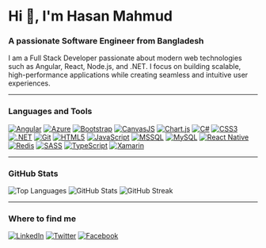 # Hi 👋, I'm Hasan Mahmud
### A passionate Software Engineer from Bangladesh

I am a Full Stack Developer passionate about modern web technologies such as Angular, React, Node.js, and .NET. I focus on building scalable, high-performance applications while creating seamless and intuitive user experiences.

---

### Languages and Tools

[![Angular](https://img.shields.io/badge/Angular-DD0031?style=flat&logo=angular&logoColor=white)](https://angular.io/) 
[![Azure](https://img.shields.io/badge/Azure-0078D4?style=flat&logo=microsoft-azure&logoColor=white)](https://azure.microsoft.com/)
[![Bootstrap](https://img.shields.io/badge/Bootstrap-7952B3?style=flat&logo=bootstrap&logoColor=white)](https://getbootstrap.com/)
[![CanvasJS](https://img.shields.io/badge/CanvasJS-008DD5?style=flat&logo=canvas&logoColor=white)](https://canvasjs.com/)
[![Chart.js](https://img.shields.io/badge/Chart.js-FF6384?style=flat&logo=chartdotjs&logoColor=white)](https://www.chartjs.org/)
[![C#](https://img.shields.io/badge/C%23-239120?style=flat&logo=c-sharp&logoColor=white)](https://docs.microsoft.com/dotnet/csharp/)
[![CSS3](https://img.shields.io/badge/CSS3-1572B6?style=flat&logo=css3&logoColor=white)](https://developer.mozilla.org/en-US/docs/Web/CSS)
[![.NET](https://img.shields.io/badge/.NET-512BD4?style=flat&logo=dotnet&logoColor=white)](https://dotnet.microsoft.com/)
[![Git](https://img.shields.io/badge/Git-F05032?style=flat&logo=git&logoColor=white)](https://git-scm.com/)
[![HTML5](https://img.shields.io/badge/HTML5-E34F26?style=flat&logo=html5&logoColor=white)](https://developer.mozilla.org/en-US/docs/Web/HTML)
[![JavaScript](https://img.shields.io/badge/JavaScript-F7DF1E?style=flat&logo=javascript&logoColor=black)](https://developer.mozilla.org/en-US/docs/Web/JavaScript)
[![MSSQL](https://img.shields.io/badge/MSSQL-CC2927?style=flat&logo=microsoft-sql-server&logoColor=white)](https://www.microsoft.com/en-us/sql-server/)
[![MySQL](https://img.shields.io/badge/MySQL-4479A1?style=flat&logo=mysql&logoColor=white)](https://www.mysql.com/)
[![React Native](https://img.shields.io/badge/React_Native-61DAFB?style=flat&logo=react&logoColor=black)](https://reactnative.dev/)
[![Redis](https://img.shields.io/badge/Redis-DC382D?style=flat&logo=redis&logoColor=white)](https://redis.io/)
[![SASS](https://img.shields.io/badge/SASS-CC6699?style=flat&logo=sass&logoColor=white)](https://sass-lang.com/)
[![TypeScript](https://img.shields.io/badge/TypeScript-3178C6?style=flat&logo=typescript&logoColor=white)](https://www.typescriptlang.org/)
[![Xamarin](https://img.shields.io/badge/Xamarin-3498DB?style=flat&logo=xamarin&logoColor=white)](https://dotnet.microsoft.com/apps/xamarin)

---

### GitHub Stats

![Top Languages](https://github-readme-stats.vercel.app/api/top-langs/?username=hmuzzal&layout=compact&show_icons=true&count_private=true&token=public_repo)
![GitHub Stats](https://github-readme-stats.vercel.app/api?username=hmuzzal&show_icons=true&count_private=true&token=public_repo)
![GitHub Streak](https://github-readme-streak-stats.herokuapp.com/?user=hmuzzal)

---


### Where to find me

[![LinkedIn](https://img.shields.io/badge/LinkedIn-0077B5?style=flat-square&logo=linkedin&logoColor=white)](https://www.linkedin.com/in/hmuzzal) 
[![Twitter](https://img.shields.io/badge/Twitter-1DA1F2?style=flat-square&logo=twitter&logoColor=white)](https://twitter.com/)
[![Facebook](https://img.shields.io/badge/Facebook-1877F2?style=flat-square&logo=facebook&logoColor=white)](https://www.facebook.com/qmuzzal)
